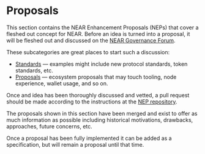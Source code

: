 # Proposals

This section contains the NEAR Enhancement Proposals (NEPs) that cover a fleshed out concept for NEAR. Before an idea is turned into a proposal, it will be fleshed out and discussed on the [NEAR Governance Forum](https://gov.near.org).

These subcategories are great places to start such a discussion:

- [Standards](https://gov.near.org/c/dev/standards/29) — examples might include new protocol standards, token standards, etc.
- [Proposals](https://gov.near.org/c/dev/proposals/68) — ecosystem proposals that may touch tooling, node experience, wallet usage, and so on.

Once and idea has been thoroughly discussed and vetted, a pull request should be made according to the instructions at the [NEP repository](https://github.com/near/NEPs).

The proposals shown in this section have been merged and exist to offer as much information as possible including historical motivations, drawbacks, approaches, future concerns, etc.

Once a proposal has been fully implemented it can be added as a specification, but will remain a proposal until that time.